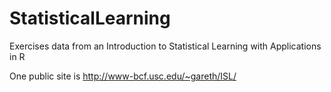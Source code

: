StatisticalLearning
===================

Exercises data from an Introduction to Statistical Learning with Applications in R

One public site is http://www-bcf.usc.edu/~gareth/ISL/
